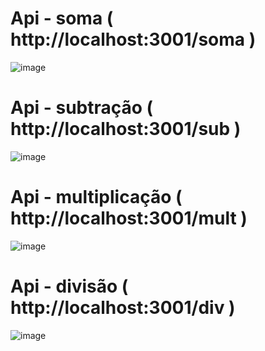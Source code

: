 # Api - soma ( http://localhost:3001/soma )
  ![image](https://user-images.githubusercontent.com/42249998/200445311-0bd60a24-5a82-4fad-b81a-fb688e509850.png)

# Api - subtração ( http://localhost:3001/sub )
![image](https://user-images.githubusercontent.com/42249998/200445415-ce5fd703-414b-4197-9994-10f06874d8f8.png)

# Api - multiplicação ( http://localhost:3001/mult )
![image](https://user-images.githubusercontent.com/42249998/200445593-6f3bea24-001c-4b53-9e6a-82781d20ca80.png)

# Api - divisão ( http://localhost:3001/div )
![image](https://user-images.githubusercontent.com/42249998/200445651-a76131d3-f8ce-49f5-b420-37ce56a48087.png)
